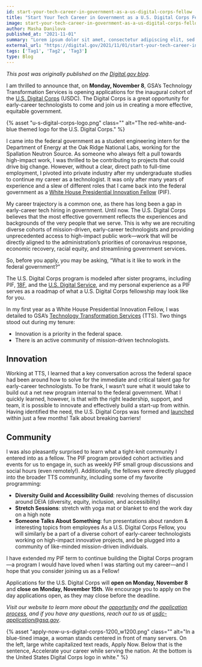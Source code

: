 ```yaml
---
id: start-your-tech-career-in-government-as-a-us-digital-corps-fellow
title: "Start Your Tech Career in Government as a U.S. Digital Corps Fellow"
image: start-your-tech-career-in-government-as-a-us-digital-corps-fellow.png
author: Masha Danilova
published_at: "2021-11-01"
summary: "Lorem ipsum dolor sit amet, consectetur adipiscing elit, sed do eiusmod tempor incididunt ut labore et dolore magna aliqua. Dictum non consectetur a erat nam. Tempor commodo ullamcorper a lacus vestibulum sed arcu non odio. Facilisis magna etiam tempor orci eu. Consectetur purus ut faucibus pulvinar elementum."
external_url: "https://digital.gov/2021/11/01/start-your-tech-career-in-government-as-a-u-s-digital-corps-fellow/"
tags: ['Tag1', 'Tag2', 'Tag3']
type: Blog
---
```

*This post was originally published on the [Digital.gov blog](https://digital.gov/2021/11/01/start-your-tech-career-in-government-as-a-u-s-digital-corps-fellow/).*

I am thrilled to announce that, on **Monday, November 8**, GSA’s Technology Transformation Services is opening applications for the inaugural cohort of the [U.S. Digital Corps](https://digitalcorps.gsa.gov/) (USDC). The Digital Corps is a great opportunity for early-career technologists to come and join us in creating a more effective, equitable government.

<div>
  {% asset "u-s-digital-corps-logo.png" class="" alt="The red-white-and-blue themed logo for the U.S. Digital Corps." %}
</div>

I came into the federal government as a student engineering intern for the Department of Energy at the Oak Ridge National Labs, working for the Spallation Neutron Source. As someone who always felt a pull towards high-impact work, I was thrilled to be contributing to projects that could drive big change. However, without a clear, direct path to full-time employment, I pivoted into private industry after my undergraduate studies to continue my career as a technologist. It was only after many years of experience and a slew of different roles that I came back into the federal government as a [White House Presidential Innovation Fellow](https://presidentialinnovationfellows.gov/) (PIF).

My career trajectory is a common one, as there has long been a gap in early-career tech hiring in government. Until now. The U.S. Digital Corps believes that the most effective government reflects the experiences and backgrounds of the very people that we serve. This is why we are recruiting diverse cohorts of mission-driven, early-career technologists and providing unprecedented access to high-impact public work—work that will be directly aligned to the administration’s priorities of coronavirus response, economic recovery, racial equity, and streamlining government services.

So, before you apply, you may be asking, “What is it like to work in the federal government?”

The U.S. Digital Corps program is modeled after sister programs, including PIF, [18F](https://18f.gsa.gov/), and the [U.S. Digital Service](https://usds.gov/), and my personal experience as a PIF serves as a roadmap of what a U.S. Digital Corps fellowship may look like for you.

In my first year as a White House Presidential Innovation Fellow, I was detailed to GSA’s [Technology Transformation Services](https://www.gsa.gov/about-us/organization/federal-acquisition-service/technology-transformation-services) (TTS). Two things stood out during my tenure:

* Innovation is a priority in the federal space.
* There is an active community of mission-driven technologists.

## Innovation
Working at TTS, I learned that a key conversation across the federal space had been around how to solve for the immediate and critical talent gap for early-career technologists. To be frank, I wasn’t sure what it would take to build out a net new program internal to the federal government. What I quickly learned, however, is that with the right leadership, support, and team, it is possible to innovate and effectively build a start-up from within. Having identified the need, the U.S. Digital Corps was formed and [launched](https://www.gsa.gov/about-us/newsroom/news-releases/biden-administration-launches-us-digital-corps-to-recruit-the-next-generation-of-technology-talent-to-federal-service-08302021) within just a few months! Talk about breaking barriers!

## Community
I was also pleasantly surprised to learn what a tight-knit community I entered into as a fellow. The PIF program provided cohort activities and events for us to engage in, such as weekly PIF small group discussions and social hours (even remotely!). Additionally, the fellows were directly plugged into the broader TTS community, including some of my favorite programming:

* **Diversity Guild and Accessibility Guild**: revolving themes of discussion around DEIA (diversity, equity, inclusion, and accessibility)
* **Stretch Sessions**: stretch with yoga mat or blanket to end the work day on a high note
* **Someone Talks About Something**: fun presentations about random & interesting topics from employees
As a U.S. Digital Corps Fellow, you will similarly be a part of a diverse cohort of early-career technologists working on high-impact innovative projects, and be plugged into a community of like-minded mission-driven individuals.

I have extended my PIF term to continue building the Digital Corps program—a program I would have loved when I was starting out my career—and I hope that you consider joining us as a Fellow!

Applications for the U.S. Digital Corps will **open on Monday, November 8** and **close on Monday, November 15th**. We encourage you to apply on the day applications open, as they may close before the deadline.

*Visit our website to learn more about the [opportunity](https://digitalcorps.gsa.gov/opportunity/) and the [application process](https://digitalcorps.gsa.gov/process/#preparing), and if you have any questions, reach out to us at [usdc-application@gsa.gov](mailto:usdc-application@gsa.gov)*.

<div>
  {% asset "apply-now-u-s-digital-corps-1200_w1200.png" class="" alt="In a blue-tined image, a woman stands centered in front of many servers. On the left, large white capitalized text reads, Apply Now. Below that is the sentence, Accelerate your career while serving the nation. At the bottom is the United States Digital Corps logo in white." %}
</div>